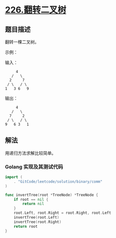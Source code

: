 # [226.翻转二叉树](https://leetcode-cn.com/problems/invert-binary-tree/)

## 题目描述

翻转一棵二叉树。

示例：

输入：
```
     4
   /   \
  2     7
 / \   / \
1   3 6   9
```

输出：
```
     4
   /   \
  7     2
 / \   / \
9   6 3   1
```

## 解法

用递归方法求解比较简单。

### Golang 实现及其测试代码

```go
import (
	. "GitCode/leetcode/solution/binary/comm"
)

func invertTree(root *TreeNode) *TreeNode {
    if root == nil {
		return nil
	}
	root.Left, root.Right = root.Right, root.Left
	invertTree(root.Left)
	invertTree(root.Right)
	return root
}
```

